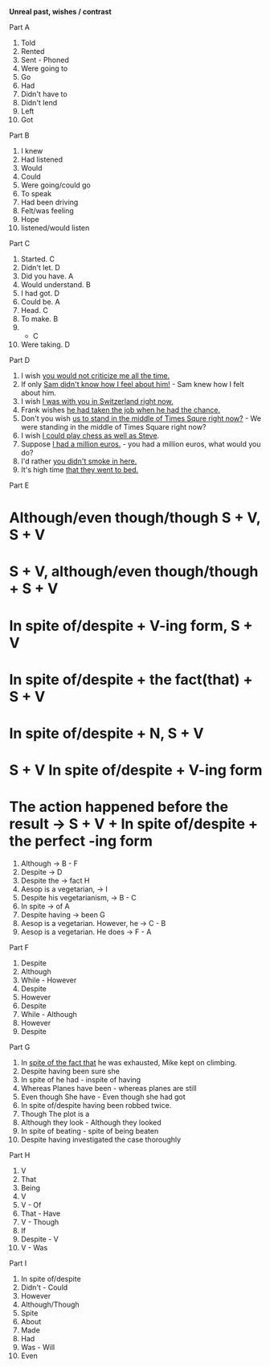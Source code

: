 **Unreal past, wishes / contrast**

Part A
1. Told
2. Rented
3. Sent - Phoned
4. Were going to
5. Go
6. Had
7. Didn't have to
8. Didn't lend
9. Left
10. Got

Part B
1. I knew
2. Had listened
3. Would
4. Could
5. Were going/could go
6. To speak
7. Had been driving
8. Felt/was feeling
9. Hope
10. listened/would listen

Part C
1. Started. C
2. Didn't let. D
3. Did you have. A
4. Would understand. B
5. I had got. D
6. Could be. A
7. Head. C
8. To make. B
9. - C
10. Were taking. D

Part D
1. I wish <u>you would not criticize me all the time.</u>
2. If only <u>Sam didn't know how I feel about him!</u> - Sam knew how I felt about him.
3. I wish <u>I was with you in Switzerland right now.</u>
4. Frank wishes <u>he had taken the job when he had the chance.</u>
5. Don't you wish <u>us to stand in the middle of Times Squre right now?</u> - We were standing in the middle of Times Square right now?
6. I wish <u>I could play chess as well as Steve</u>.
7. Suppose <u>I had a million euros.</u> - you had a million euros, what would you do?
8. I'd rather <u>you didn't smoke in here.</u>
9. It's high time <u>that they went to bed.</u>

Part E
# Although/even though/though S + V, S + V
# S + V, although/even though/though + S + V
# In spite of/despite + V-ing form, S + V
# In spite of/despite + the fact(that) + S + V
# In spite of/despite + N, S + V
# S + V In spite of/despite + V-ing form
# The action happened before the result -> S + V + In spite of/despite + the perfect -ing form
1. Although -> B - F
2. Despite -> D
3. Despite the -> fact H
4. Aesop is a vegetarian, -> I
5. Despite his vegetarianism, -> B - C
6. In spite -> of A
7. Despite having -> been G
8. Aesop is a vegetarian. However, he -> C - B
9. Aesop is a vegetarian. He does -> F - A

Part F
1. Despite
2. Although
3. While - However
4. Despite
5. However
6. Despite
7. While - Although
8. However
9. Despite

Part G
1. In <u>spite of the fact that</u> he was exhausted, Mike kept on climbing.
2. Despite having been sure she
3. In spite of he had - inspite of having
4. Whereas Planes have been - whereas planes are still
5. Even though She have - Even though she had got
6. In spite of/despite having been robbed twice.
7. Though The plot is a
8. Although they look - Although they looked
9. In spite of beating - spite of being beaten
10. Despite having investigated the case thoroughly

Part H
1. V
2. That
3. Being
4. V
5. V - Of
6. That - Have
7. V - Though
8. If
9. Despite - V
10. V - Was

Part I
1. In spite of/despite
2. Didn't - Could
3. However
4. Although/Though
5. Spite
6. About
7. Made
8. Had
9. Was - Will
10. Even
